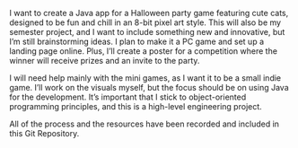 I want to create a Java app for a Halloween party game featuring cute cats, designed to be fun and chill in an 8-bit pixel art style. 
This will also be my semester project, and I want to include something new and innovative, but I’m still brainstorming ideas.
I plan to make it a PC game and set up a landing page online. Plus, I’ll create a poster for a competition where the winner will receive prizes and an invite to the party. 

I will need help mainly with the mini games, as I want it to be a small indie game. I’ll work on the visuals myself, but the focus should be on using Java for the development. 
It’s important that I stick to object-oriented programming principles, and this is a high-level engineering project. 

All of the process and the resources have been recorded and included in this Git Repository. 
